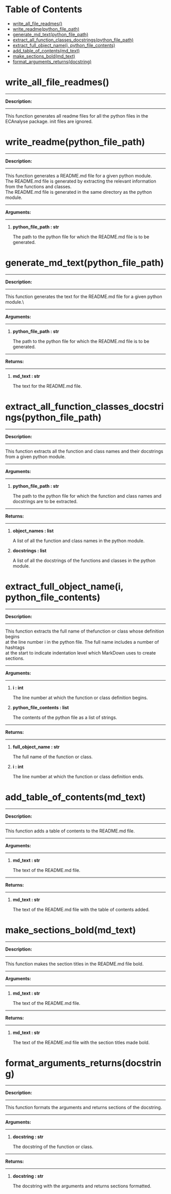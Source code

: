 # Table of Contents

- [write_all_file_readmes()](#write_all_file_readmes())
- [write_readme(python_file_path)](#write_readme(python_file_path))
- [generate_md_text(python_file_path)](#generate_md_text(python_file_path))
- [extract_all_function_classes_docstrings(python_file_path)](#extract_all_function_classes_docstrings(python_file_path))
- [extract_full_object_name(i, python_file_contents)](#extract_full_object_name(i,-python_file_contents))
- [add_table_of_contents(md_text)](#add_table_of_contents(md_text))
- [make_sections_bold(md_text)](#make_sections_bold(md_text))
- [format_arguments_returns(docstring)](#format_arguments_returns(docstring))

# write_all_file_readmes()


---

**Description:**

---
This function generates all readme files for all the python files in the ECAnalyse package. 
init files are ignored.


# write_readme(python_file_path)


---

**Description:**

---
This function generates a README.md file for a given python module. \
The README.md file is generated by extracting the relevant information from the functions and classes. \
The README.md file is generated in the same directory as the python module.


---

**Arguments:**

---
1. **python_file_path  :  str**

    The path to the python file for which the README.md file is to be generated.




# generate_md_text(python_file_path)


---

**Description:**

---
This function generates the text for the README.md file for a given python module.\


---

**Arguments:**

---
1. **python_file_path  :  str**

    The path to the python file for which the README.md file is to be generated.




---

**Returns:**

---

1. **md_text  :  str**

    The text for the README.md file.




# extract_all_function_classes_docstrings(python_file_path)


---

**Description:**

---
This function extracts all the function and class names and their docstrings from a given python module.


---

**Arguments:**

---
1. **python_file_path  :  str**

    The path to the python file for which the function and class names and docstrings are to be extracted.




---

**Returns:**

---

1. **object_names  :  list**

    A list of all the function and class names in the python module.

2. **docstrings  :  list**

    A list of all the docstrings of the functions and classes in the python module.




# extract_full_object_name(i, python_file_contents)


---

**Description:**

---
This function extracts the full name of thefunction or class whose definition begins \
at the line number i in the python file. The full name includes a number of hashtags \
at the start to indicate indentation level which MarkDown uses to create sections.


---

**Arguments:**

---
1. **i  :  int**

    The line number at which the function or class definition begins.

2. **python_file_contents  :  list**

    The contents of the python file as a list of strings.




---

**Returns:**

---

1. **full_object_name  :  str**

    The full name of the function or class.

2. **i  :  int**

    The line number at which the function or class definition ends.




# add_table_of_contents(md_text)


---

**Description:**

---
This function adds a table of contents to the README.md file.


---

**Arguments:**

---
1. **md_text  :  str**

    The text of the README.md file.




---

**Returns:**

---

1. **md_text  :  str**

    The text of the README.md file with the table of contents added.




# make_sections_bold(md_text)


---

**Description:**

---
This function makes the section titles in the README.md file bold.


---

**Arguments:**

---
1. **md_text  :  str**

    The text of the README.md file.




---

**Returns:**

---

1. **md_text  :  str**

    The text of the README.md file with the section titles made bold.




# format_arguments_returns(docstring)


---

**Description:**

---
This function formats the arguments and returns sections of the docstring.


---

**Arguments:**

---
1. **docstring  :  str**

    The docstring of the function or class.




---

**Returns:**

---

1. **docstring  :  str**

    The docstring with the arguments and returns sections formatted.




